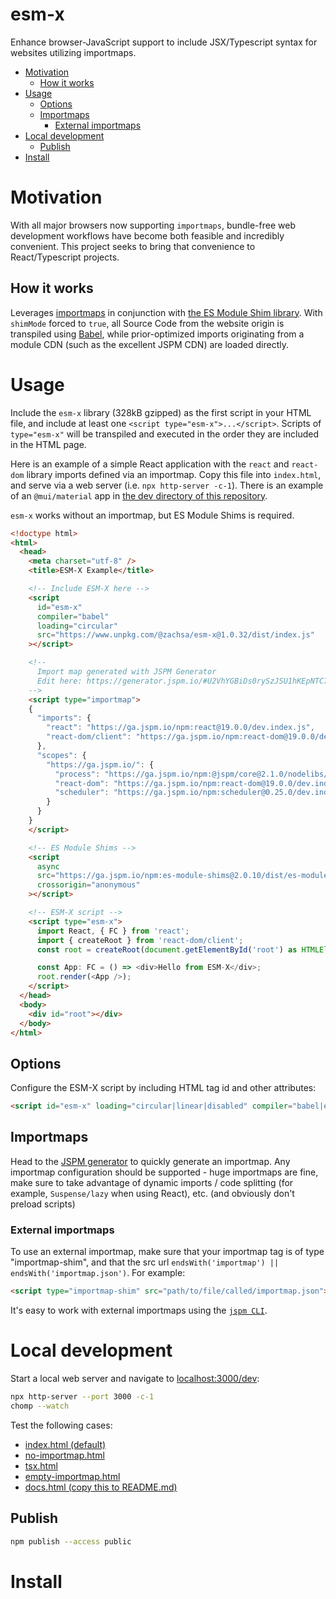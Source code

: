 # esm-x

Enhance browser-JavaScript support to include JSX/Typescript syntax for websites utilizing importmaps.

<!-- START doctoc generated TOC please keep comment here to allow auto update -->
<!-- DON'T EDIT THIS SECTION, INSTEAD RE-RUN doctoc TO UPDATE -->

- [Motivation](#motivation)
  - [How it works](#how-it-works)
- [Usage](#usage)
  - [Options](#options)
  - [Importmaps](#importmaps)
    - [External importmaps](#external-importmaps)
- [Local development](#local-development)
  - [Publish](#publish)
- [Install](#install)

<!-- END doctoc generated TOC please keep comment here to allow auto update -->

# Motivation

With all major browsers now supporting `importmaps`, bundle-free web development workflows have become both feasible and incredibly convenient. This project seeks to bring that convenience to React/Typescript projects.

## How it works

Leverages [importmaps](https://github.com/WICG/import-maps) in conjunction with [the ES Module Shim library](https://github.com/guybedford/es-module-shims). With `shimMode` forced to `true`, all Source Code from the website origin is transpiled using [Babel](https://babeljs.io/), while prior-optimized imports originating from a module CDN (such as the excellent JSPM CDN) are loaded directly.

# Usage

Include the `esm-x` library (328kB gzipped) as the first script in your HTML file, and include at least one `<script type="esm-x">...</script>`. Scripts of `type="esm-x"` will be transpiled and executed in the order they are included in the HTML page.

Here is an example of a simple React application with the `react` and `react-dom` library imports defined via an importmap. Copy this file into `index.html`, and serve via a web server (i.e. `npx http-server -c-1`). There is an example of an `@mui/material` app in [the dev directory of this repository](/dev/).

`esm-x` works without an importmap, but ES Module Shims is required.

```html
<!doctype html>
<html>
  <head>
    <meta charset="utf-8" />
    <title>ESM-X Example</title>

    <!-- Include ESM-X here -->
    <script
      id="esm-x"
      compiler="babel"
      loading="circular"
      src="https://www.unpkg.com/@zachsa/esm-x@1.0.32/dist/index.js"
    ></script>

    <!--
      Import map generated with JSPM Generator
      Edit here: https://generator.jspm.io/#U2VhYGBiDs0rySzJSU1hKEpNTC7RTcnPdTC01DPQM9BPzslMzSuBiEPFAEEYRSszAA
    -->
    <script type="importmap">
    {
      "imports": {
        "react": "https://ga.jspm.io/npm:react@19.0.0/dev.index.js",
        "react-dom/client": "https://ga.jspm.io/npm:react-dom@19.0.0/dev.client.js"
      },
      "scopes": {
        "https://ga.jspm.io/": {
          "process": "https://ga.jspm.io/npm:@jspm/core@2.1.0/nodelibs/browser/process.js",
          "react-dom": "https://ga.jspm.io/npm:react-dom@19.0.0/dev.index.js",
          "scheduler": "https://ga.jspm.io/npm:scheduler@0.25.0/dev.index.js"
        }
      }
    }
    </script>

    <!-- ES Module Shims -->
    <script
      async
      src="https://ga.jspm.io/npm:es-module-shims@2.0.10/dist/es-module-shims.js"
      crossorigin="anonymous"
    ></script>

    <!-- ESM-X script -->
    <script type="esm-x">
      import React, { FC } from 'react';
      import { createRoot } from 'react-dom/client';
      const root = createRoot(document.getElementById('root') as HTMLElement);

      const App: FC = () => <div>Hello from ESM-X</div>;
      root.render(<App />);
    </script>
  </head>
  <body>
    <div id="root"></div>
  </body>
</html>
```

## Options

Configure the ESM-X script by including HTML tag id and other attributes:

```html
<script id="esm-x" loading="circular|linear|disabled" compiler="babel|esbuild" src="..."></script>
```

## Importmaps

Head to the [JSPM generator](https://generator.jspm.io/) to quickly generate an importmap. Any importmap configuration should be supported - huge importmaps are fine, make sure to take advantage of dynamic imports / code splitting (for example, `Suspense/lazy` when using React), etc. (and obviously don't preload scripts)

### External importmaps

To use an external importmap, make sure that your importmap tag is of type "importmap-shim", and that the src url `endsWith('importmap') || endsWith('importmap.json')`. For example:

```html
<script type="importmap-shim" src="path/to/file/called/importmap.json"></script>
```

It's easy to work with external importmaps using the [`jspm CLI`](https://jspm.org/docs/jspm-cli/stable/).

# Local development

Start a local web server and navigate to [localhost:3000/dev](http://localhost:3000/dev):

```sh
npx http-server --port 3000 -c-1
chomp --watch
```

Test the following cases:
- [index.html (default)](/dev/index.html)
- [no-importmap.html](/dev/no-importmap.html)
- [tsx.html](/dev/tsx.html)
- [empty-importmap.html](/dev/empty-importmap.html)
- [docs.html (copy this to README.md)](/dev/docs.html)

## Publish

```sh
npm publish --access public
```

# Install

